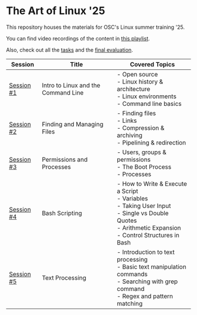 # The Art of Linux '25

This repository houses the materials for OSC's Linux summer training '25.

You can find video recordings of the content in [this playlist](https://www.youtube.com/playlist?list=PLanhLNyaKYBl1UNlJi30L5kk9YueHwhXO).

Also, check out all the [tasks](Tasks/) and the [final evaluation](Evaluation/).

| Session                  | Title                               | Covered Topics                                                                                                                                                           |
| ------------------------ | ----------------------------------- | ------------------------------------------------------------------------------------------------------------------------------------------------------------------------ |
| [Session #1](/Session-1) | Intro to Linux and the Command Line | - Open source <br> - Linux history & architecture <br> - Linux environments <br> - Command line basics                                                                   |
| [Session #2](/Session-2) | Finding and Managing Files          | - Finding files <br> - Links <br> - Compression & archiving <br> - Pipelining & redirection                                                                              |
| [Session #3](/Session-3) | Permissions and Processes           | - Users, groups & permissions <br> - The Boot Process<br> - Processes                                                                                                    |
| [Session #4](/Session-4) | Bash Scripting                      | - How to Write & Execute a Script <br> - Variables <br> - Taking User Input <br> - Single vs Double Quotes <br> - Arithmetic Expansion <br> - Control Structures in Bash |
| [Session #5](/Session-5) | Text Processing                     | - Introduction to text processing <br> - Basic text manipulation commands <br> - Searching with grep command <br> - Regex and pattern matching                  |                                      
